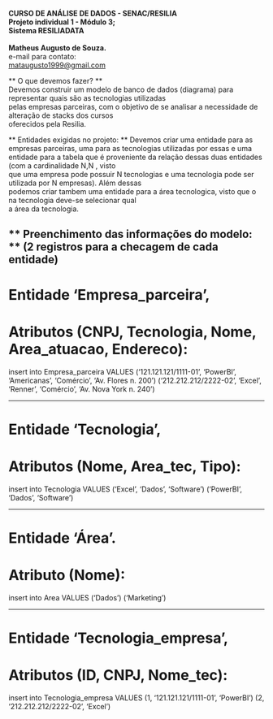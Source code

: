 **CURSO DE ANÁLISE DE DADOS - SENAC/RESILIA** <br>
**Projeto individual 1 - Módulo 3;** <br>
**Sistema RESILIADATA** <br><br>
**Matheus Augusto de Souza.** <br>
e-mail para contato: <br>
mataugusto1999@gmail.com <br>


** O que devemos fazer? ** <br>
Devemos construir um modelo de banco de dados (diagrama) para representar quais são as tecnologias utilizadas <br>
pelas empresas parceiras, com o objetivo de se analisar a necessidade de alteração de stacks dos cursos <br>
oferecidos pela Resilia.

** Entidades exigidas no projeto: **
Devemos criar uma entidade para as empresas parceiras, uma para as tecnologias utilizadas por essas e uma <br>
entidade para a tabela que é proveniente da relação dessas duas entidades (com a cardinalidade N,N , visto <br>
que uma empresa pode possuir N tecnologias e uma tecnologia pode ser utilizada por N empresas). Além dessas <br>
podemos criar tambem uma entidade para a área tecnologica, visto que o na tecnologia deve-se selecionar qual <br>
a área da tecnologia. 

** Preenchimento das informações do modelo: **
(2 registros para a checagem de cada entidade)
------------------------------------------------------------------------------------------
# Entidade ‘Empresa_parceira’,
# Atributos (CNPJ, Tecnologia, Nome, Area_atuacao, Endereco):

insert into Empresa_parceira VALUES
(‘121.121.121/1111-01’, ‘PowerBI’, ‘Americanas’, ‘Comércio’, ‘Av. Flores n. 200’)
(‘212.212.212/2222-02’, ‘Excel’, ‘Renner’, ‘Comércio’, ‘Av. Nova York n. 240’)


------------------------------------------------------------------------------------------
# Entidade ‘Tecnologia’,
# Atributos (Nome, Area_tec, Tipo):

insert into Tecnologia VALUES
(‘Excel’, ‘Dados’, ‘Software’)
(‘PowerBI’, ‘Dados’, ‘Software’)


------------------------------------------------------------------------------------------
# Entidade ‘Área’.
# Atributo (Nome):

insert into Area VALUES 
(‘Dados’)
(‘Marketing’)


------------------------------------------------------------------------------------------
# Entidade ‘Tecnologia_empresa’,
# Atributos (ID, CNPJ, Nome_tec):

insert into Tecnologia_empresa VALUES
(1, ‘121.121.121/1111-01’, ‘PowerBI’)
(2, ‘212.212.212/2222-02’, ‘Excel’)

